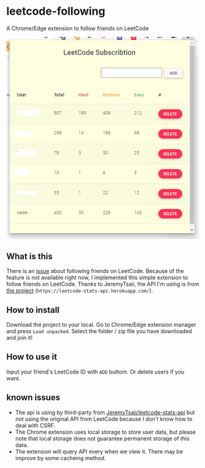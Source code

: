 # leetcode-following

A Chrome/Edge extension to follow friends on LeetCode

![snapshot](./snapshot.png)

## What is this

There is an [issue](https://leetcode.com/discuss/feedback/261518/is-there-a-way-to-search-and-follow-users-in-leetcode/1424994) about following friends on LeetCode. Because of the feature is not available right now, I implemented this simple extension to follow friends on LeetCode.
Thanks to JeremyTsaii, the API I'm using is from [the project](https://github.com/JeremyTsaii/leetcode-stats-api) (`https://leetcode-stats-api.herokuapp.com/`).

## How to install

Download the project to your local. Go to Chrome/Edge extension manager and press `Load unpacked`. Select the folder / zip file you have downloaded and join it!

## How to use it

Input your friend's LeetCode ID with `ADD` buttom. Or delete users if you want.

## known issues

- The api is using by third-party from [JeremyTsaii/leetcode-stats-api](https://github.com/JeremyTsaii/leetcode-stats-api) but not using the original API from LeetCode because I don't know how to deal with CSRF.
- The Chrome extension uses local storage to store user data, but please note that local storage does not guarantee permanent storage of this data.
- The extension will query API every when we view it. There may be improve by some cacheing method.
